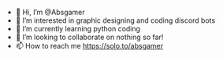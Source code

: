 - 👋 Hi, I’m @Absgamer
- 👀 I’m interested in graphic designing and coding discord bots
- 🌱 I’m currently learning python coding
- 💞️ I’m looking to collaborate on nothing so far!
- 📫 How to reach me https://solo.to/absgamer

<!---
Absgamer/Absgamer is a ✨ special ✨ repository because its `README.md` (this file) appears on your GitHub profile.
You can click the Preview link to take a look at your changes.
--->
